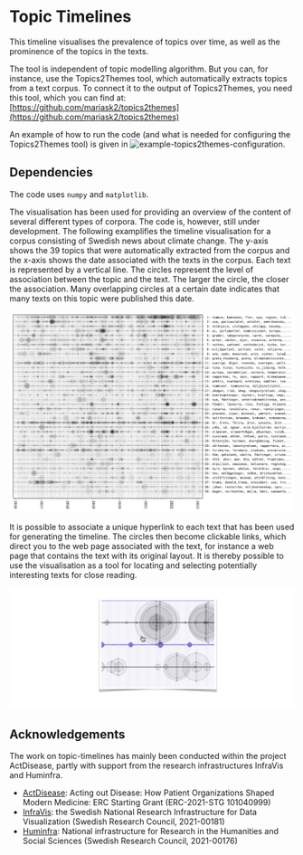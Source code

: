 Topic Timelines
===============
This timeline visualises the prevalence of topics over time, as well as the prominence of the topics in the texts. 


The tool is independent of topic modelling algorithm. But you can, for instance, use the Topics2Themes tool, which automatically extracts topics from a text corpus. To connect it to the output of Topics2Themes, you need this tool, which you can find at: [https://github.com/mariask2/topics2themes](https://github.com/mariask2/topics2themes)

An example of how to run the code (and what is needed for configuring the Topics2Themes tool) is given in ![example-topics2themes-configuration](example-topics2themes-configuration). 

Dependencies
-------------

The code uses `numpy` and `matplotlib`.

The visualisation has been used for providing an overview of the content of several different types of corpora. The code is, however, still under development. The following examplifies the timeline visualisation for a corpus consisting of Swedish news about climate change. The y-axis shows the 39 topics that were automatically extracted from the corpus and the x-axis shows the date associated with the texts in the corpus. Each text is represented by a vertical line. The circles represent the level of association between the topic and the text. The larger the circle, the closer the association. Many overlapping circles at a certain date indicates that many texts on this topic were published this date. 

![A visualisation of climate news](climate-news.png)

It is possible to associate a unique hyperlink to each text that has been used for generating the timeline. The circles then become clickable links, which direct you to the web page associated with the text, for instance a web page that contains the text with its original layout. It is thereby possible to use the visualisation as a tool for locating and selecting potentially interesting texts for close reading.

![An example of zooming in and clicking](zoom_in.png)

## Acknowledgements
The work on topic-timelines has mainly been conducted within the project ActDisease, partly with support from the research infrastructures InfraVis and Huminfra.

- [ActDisease](https://www.actdisease.org): Acting out Disease: How Patient Organizations Shaped Modern Medicine: ERC Starting Grant (ERC-2021-STG 101040999)
- [InfraVis](https://infravis.se): the Swedish National Research Infrastructure for Data Visualization (Swedish Research Council, 2021-00181)
- [Huminfra](https://www.huminfra.se): National infrastructure for Research in the Humanities and Social Sciences (Swedish Research Council, 2021-00176)

